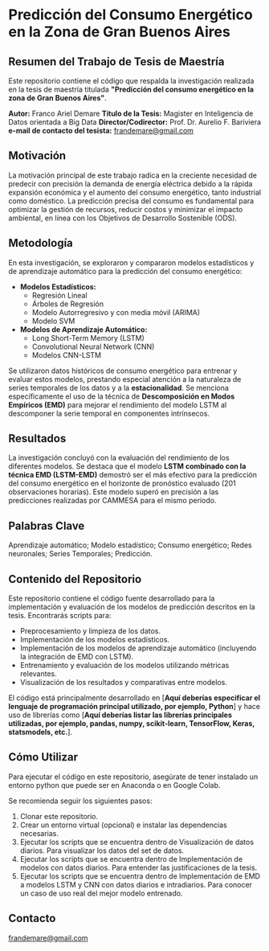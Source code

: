 # Predicción del Consumo Energético en la Zona de Gran Buenos Aires

## Resumen del Trabajo de Tesis de Maestría

Este repositorio contiene el código que respalda la investigación realizada en la tesis de maestría titulada **"Predicción del consumo energético en la zona de Gran Buenos Aires"**.

**Autor:** Franco Ariel Demare
**Título de la Tesis:** Magister en Inteligencia de Datos orientada a Big Data
**Director/Codirector:** Prof. Dr. Aurelio F. Bariviera
**e-mail de contacto del tesista:** frandemare@gmail.com

## Motivación

La motivación principal de este trabajo radica en la creciente necesidad de predecir con precisión la demanda de energía eléctrica debido a la rápida expansión económica y el aumento del consumo energético, tanto industrial como doméstico. La predicción precisa del consumo es fundamental para optimizar la gestión de recursos, reducir costos y minimizar el impacto ambiental, en línea con los Objetivos de Desarrollo Sostenible (ODS).

## Metodología

En esta investigación, se exploraron y compararon modelos estadísticos y de aprendizaje automático para la predicción del consumo energético:

* **Modelos Estadísticos:**
    * Regresión Lineal
    * Árboles de Regresión
    * Modelo Autorregresivo y con media móvil (ARIMA)
    * Modelo SVM
* **Modelos de Aprendizaje Automático:**
    * Long Short-Term Memory (LSTM)
    * Convolutional Neural Network (CNN)
    * Modelos CNN-LSTM


Se utilizaron datos históricos de consumo energético para entrenar y evaluar estos modelos, prestando especial atención a la naturaleza de series temporales de los datos y a la **estacionalidad**. Se menciona específicamente el uso de la técnica de **Descomposición en Modos Empíricos (EMD)** para mejorar el rendimiento del modelo LSTM al descomponer la serie temporal en componentes intrínsecos.

## Resultados

La investigación concluyó con la evaluación del rendimiento de los diferentes modelos. Se destaca que el modelo **LSTM combinado con la técnica EMD (LSTM-EMD)** demostró ser el más efectivo para la predicción del consumo energético en el horizonte de pronóstico evaluado (201 observaciones horarias). Este modelo superó en precisión a las predicciones realizadas por CAMMESA para el mismo período.

## Palabras Clave

Aprendizaje automático; Modelo estadístico; Consumo energético; Redes neuronales; Series Temporales; Predicción.

## Contenido del Repositorio

Este repositorio contiene el código fuente desarrollado para la implementación y evaluación de los modelos de predicción descritos en la tesis. Encontrarás scripts para:

* Preprocesamiento y limpieza de los datos.
* Implementación de los modelos estadísticos.
* Implementación de los modelos de aprendizaje automático (incluyendo la integración de EMD con LSTM).
* Entrenamiento y evaluación de los modelos utilizando métricas relevantes.
* Visualización de los resultados y comparativas entre modelos.

El código está principalmente desarrollado en [**Aquí deberías especificar el lenguaje de programación principal utilizado, por ejemplo, Python**] y hace uso de librerías como [**Aquí deberías listar las librerías principales utilizadas, por ejemplo, pandas, numpy, scikit-learn, TensorFlow, Keras, statsmodels, etc.**].

## Cómo Utilizar

Para ejecutar el código en este repositorio, asegúrate de tener instalado un entorno python que puede ser en Anaconda o en Google Colab.

Se recomienda seguir los siguientes pasos:

1.  Clonar este repositorio.
2.  Crear un entorno virtual (opcional) e instalar las dependencias necesarias.
3.  Ejecutar los scripts que se encuentra dentro de Visualización de datos diarios. Para visualizar los datos del set de datos.
4.  Ejecutar los scripts que se encuentra dentro de Implementación de modelos con datos diarios. Para entender las justificaciones de la tesis.
5.  Ejecutar los scripts que se encuentra dentro de Implementación de EMD a modelos LSTM y CNN con datos diarios e intradiarios. Para conocer un caso de uso real del mejor modelo entrenado.

## Contacto

frandemare@gmail.com
